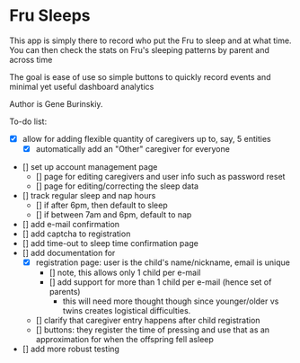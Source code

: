 # Fru Sleeps

This app is simply there to record who put the Fru to sleep and at what time.
You can then check the stats on Fru's sleeping patterns by parent and across time

The goal is ease of use so simple buttons to quickly record events
and minimal yet useful dashboard analytics


Author is Gene Burinskiy.

To-do list:

- [x]  allow for adding flexible quantity of caregivers up to, say, 5 entities
    - [x] automatically add an "Other" caregiver for everyone
- [] set up account management page
    - [] page for editing caregivers and user info such as password reset
    - [] page for editing/correcting the sleep data
- [] track regular sleep and nap hours
    - [] if after 6pm, then default to sleep
    - [] if between 7am and 6pm, default to nap
- [] add e-mail confirmation
- [] add captcha to registration
- [] add time-out to sleep time confirmation page
- [] add documentation for
    - [x] registration page: user is the child's name/nickname, email is unique
        - [] note, this allows only 1 child per e-mail
        - [] add support for more than 1 child per e-mail (hence set of parents)
            - this will need more thought though since younger/older vs twins creates logistical difficulties. 
    - [] clarify that caregiver entry happens after child registration
    - [] buttons: they register the time of pressing and use that as an approximation for when the offspring fell asleep
- [] add more robust testing